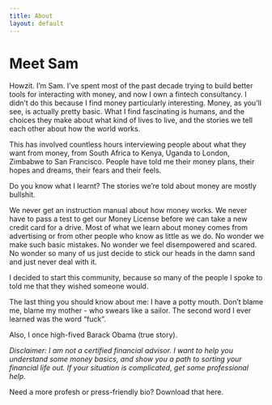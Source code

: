 ```yaml
---
title: About
layout: default
---
```


# Meet Sam

Howzit. I’m Sam. I’ve spent most of the past decade trying to build better tools for interacting with money, and now I own a fintech consultancy. I didn’t do this because I find money particularly interesting. Money, as you’ll see, is actually pretty basic. What I find fascinating is humans, and the choices they make about what kind of lives to live, and the stories we tell each other about how the world works.

This has involved countless hours interviewing people about what they want from money, from South Africa to Kenya, Uganda to London, Zimbabwe to San Francisco. People have told me their money plans, their hopes and dreams, their fears and their feels.

Do you know what I learnt? The stories we’re told about money are mostly bullshit.

We never get an instruction manual about how money works. We never have to pass a test to get our Money License before we can take a new credit card for a drive. Most of what we learn about money comes from advertising or from other people who know as little as we do. No wonder we make such basic mistakes. No wonder we feel disempowered and scared. No wonder so many of us just decide to stick our heads in the damn sand and just never deal with it.

I decided to start this community, because so many of the people I spoke to told me that they wished someone would.

The last thing you should know about me: I have a potty mouth. Don’t blame me, blame my mother - who swears like a sailor. The second word I ever learned was the word “fuck”.

Also, I once high-fived Barack Obama (true story).

_Disclaimer: I am not a certified financial advisor. I want to help you understand some money basics, and show you a path to sorting your financial life out. If your situation is complicated, get some professional help._

Need a more profesh or press-friendly bio? Download that here.
